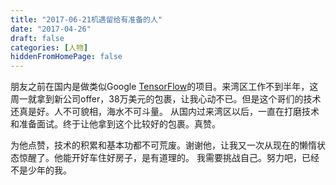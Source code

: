 ```yaml
---
title: "2017-06-21机遇留给有准备的人"
date: "2017-04-26"
draft: false
categories: [人物]
hiddenFromHomePage: false
---
```

朋友之前在国内是做类似Google [TensorFlow](https://www.google.com/url?sa=t&rct=j&q=&esrc=s&source=web&cd=1&cad=rja&uact=8&ved=0ahUKEwiYyp2F3s_UAhVr7YMKHbLoDxEQFggrMAA&url=https%3A%2F%2Fwww.tensorflow.org%2F&usg=AFQjCNHOIMqgyOxYxQ-gu11yoVJ1z4RX5A)的项目。来湾区工作不到半年，这周一就拿到新公司offer，38万美元的包裹，让我心动不已。但是这个哥们的技术还真是好。人不可貌相，海水不可斗量。 从国内过来湾区以后，一直在打磨技术和准备面试。终于让他拿到这个比较好的包裹。真赞。

为他点赞，技术的积累和基本功都不可荒废。谢谢他，让我又一次从现在的懒惰状态惊醒了。他能开好车住好房子，是有道理的。 我需要挑战自己。努力吧，已经不是少年的我。
